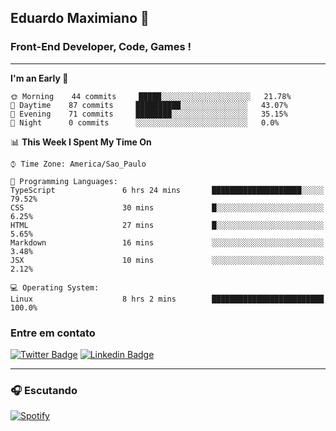 ## Eduardo Maximiano 👋

### Front-End Developer, Code, Games !

---

<!--START_SECTION:waka-->
**I'm an Early 🐤** 

```text
🌞 Morning    44 commits     █████░░░░░░░░░░░░░░░░░░░░   21.78% 
🌆 Daytime    87 commits     ██████████░░░░░░░░░░░░░░░   43.07% 
🌃 Evening    71 commits     ████████░░░░░░░░░░░░░░░░░   35.15% 
🌙 Night      0 commits      ░░░░░░░░░░░░░░░░░░░░░░░░░   0.0%

```


📊 **This Week I Spent My Time On** 

```text
⌚︎ Time Zone: America/Sao_Paulo

💬 Programming Languages: 
TypeScript               6 hrs 24 mins       ████████████████████░░░░░   79.52% 
CSS                      30 mins             █░░░░░░░░░░░░░░░░░░░░░░░░   6.25% 
HTML                     27 mins             █░░░░░░░░░░░░░░░░░░░░░░░░   5.65% 
Markdown                 16 mins             ░░░░░░░░░░░░░░░░░░░░░░░░░   3.48% 
JSX                      10 mins             ░░░░░░░░░░░░░░░░░░░░░░░░░   2.12%

💻 Operating System: 
Linux                    8 hrs 2 mins        █████████████████████████   100.0%

```


<!--END_SECTION:waka-->

### Entre em contato

[![Twitter Badge](https://img.shields.io/badge/-@edmaxi-1ca0f1?style=flat-square&labelColor=1ca0f1&logo=twitter&logoColor=white&link=https://twitter.com/edmaxi)](https://twitter.com/edmaxi)
[![Linkedin Badge](https://img.shields.io/badge/-Eduardo_Maximiano-0077B5?style=flat-square&logo=Linkedin&logoColor=white&link=https://www.linkedin.com/in/maximiano-eduardo)](https://www.linkedin.com/in/maximiano-eduardo)

---

### 🎧 Escutando
[![Spotify](https://novatorem-sandy.vercel.app/api/spotify)](https://open.spotify.com/user/comgigo)
